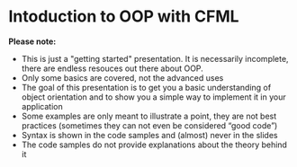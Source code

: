 # Intoduction to OOP with CFML

**Please note:**
- This is just a "getting started" presentation. It is necessarily incomplete, there are endless resouces out there about OOP.
- Only some basics are covered, not the advanced uses
- The goal of this presentation is to get you a basic understanding of object orientation and to show you a simple way to implement it in your application
- Some examples are only meant to illustrate a point, they are not best practices (sometimes they can not even be considered “good code”)
- Syntax is shown in the code samples and (almost) never in the slides
- The code samples do not provide explanations about the theory behind it
